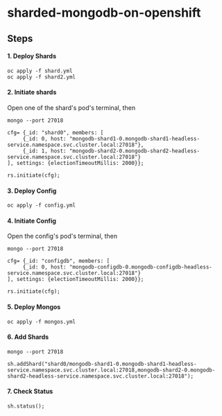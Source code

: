 # sharded-mongodb-on-openshift

## Steps

#### 1. Deploy Shards 

```
oc apply -f shard.yml
oc apply -f shard2.yml
```

#### 2. Initiate shards

Open one of the shard's pod's terminal, then

```
mongo --port 27018

cfg= {_id: "shard0", members: [
     {_id: 0, host: "mongodb-shard1-0.mongodb-shard1-headless-service.namespace.svc.cluster.local:27018"},
     {_id: 1, host: "mongodb-shard2-0.mongodb-shard2-headless-service.namespace.svc.cluster.local:27018"}
], settings: {electionTimeoutMillis: 2000}};

rs.initiate(cfg);
```

#### 3. Deploy Config 

```
oc apply -f config.yml

```

#### 4. Initiate Config

Open the config's pod's terminal, then

```
mongo --port 27018

cfg= {_id: "configdb", members: [
     {_id: 0, host: "mongodb-configdb-0.mongodb-configdb-headless-service.namespace.svc.cluster.local:27018"}
], settings: {electionTimeoutMillis: 2000}};

rs.initiate(cfg);
```

#### 5. Deploy Mongos

```
oc apply -f mongos.yml
```

#### 6. Add Shards

```
mongo --port 27018

sh.addShard("shard0/mongodb-shard1-0.mongodb-shard1-headless-service.namespace.svc.cluster.local:27018,mongodb-shard2-0.mongodb-shard2-headless-service.namespace.svc.cluster.local:27018");

```

#### 7. Check Status

```
sh.status();
```






